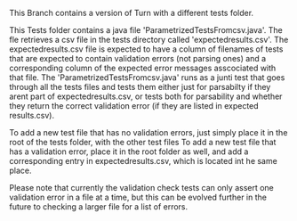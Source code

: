 This Branch contains a version of Turn with a different tests folder.

This Tests folder contains a java file 'ParametrizedTestsFromcsv.java'.
The fle retrieves a csv file in the tests directory called 'expectedresults.csv'.
The expectedresults.csv file is expected to have a column of filenames of tests that are expected to contain validation errors (not parsing ones) and a corresponding column of the expected error messages asscociated with that file.
The 'ParametrizedTestsFromcsv.java' runs as a junti test that goes through all the tests files and tests them either just for parsabilty if they arent part of expectedresults.csv, or tests both for parsability and whether they return the correct validation error (if they are listed in expected results.csv).

To add a new test file that has no validation errors, just simply place it in the root of the tests folder, with the other test files
To add a new test file that has a validation error, place it in the root folder as well, and add a corresponding entry in expectedresults.csv, which is located int he same place.

Please note that currently the validation check tests can only assert one validation error in a file at a time, but this can be evolved further in the future to checking a larger file for a list of errors.
